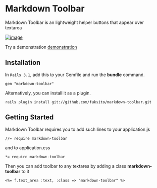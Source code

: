 Markdown Toolbar
================

Markdown Toolbar is an lightweight helper buttons that appear over textarea

[![image](http://www.vitalik.com.ua/images/markdown-toolbar.png)](http://www.vitalik.com.ua/markdown-toolbar/)


Try a demonstration [demonstration](http://www.vitalik.com.ua/markdown-toolbar/)


Installation
------------

In `Rails 3.1`, add this to your Gemfile and run the **bundle** command.

    gem "markdown-toolbar"

Alternatively, you can install it as a plugin.

    rails plugin install git://github.com/fuksito/markdown-toolbar.git


Getting Started
---------------

Markdown Toolbar requires you to add such lines to your application.js

    //= require markdown-toolbar

and to application.css

    *= require markdown-toolbar
  
Then you can add toolbar to any textarea by adding a class **markdown-toolbar** to it

    <%= f.text_area :text, :class => "markdown-toolbar" %>
